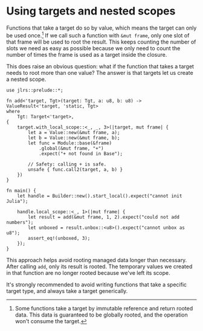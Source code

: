 # Using targets and nested scopes

Functions that take a target do so by value, which means the target can only be used once.[^1] If we call such a function with `&mut frame`, only one slot of that frame will be used to root the result. This keeps counting the number of slots we need as easy as possible because we only need to count the number of times the frame is used as a target inside the closure.

This does raise an obvious question: what if the function that takes a target needs to root more than one value? The answer is that targets let us create a nested scope.

```rust,ignore
use jlrs::prelude::*;

fn add<'target, Tgt>(target: Tgt, a: u8, b: u8) -> ValueResult<'target, 'static, Tgt>
where
    Tgt: Target<'target>,
{
    target.with_local_scope::<_, _, 3>(|target, mut frame| {
        let a = Value::new(&mut frame, a);
        let b = Value::new(&mut frame, b);
        let func = Module::base(&frame)
            .global(&mut frame, "+")
            .expect("+ not found in Base");

        // Safety: calling + is safe.
        unsafe { func.call2(target, a, b) }
    })
}

fn main() {
    let handle = Builder::new().start_local().expect("cannot init Julia");

    handle.local_scope::<_, 1>(|mut frame| {
        let result = add(&mut frame, 1, 2).expect("could not add numbers");
        let unboxed = result.unbox::<u8>().expect("cannot unbox as u8");
        assert_eq!(unboxed, 3);
    });
}
```

This approach helps avoid rooting managed data longer than necessary. After calling `add`, only its result is rooted. The temporary values we created in that function are no longer rooted because we've left its scope.

It's strongly recommended to avoid writing functions that take a specific target type, and always take a target generically.

[^1]: Some functions take a target by immutable reference and return rooted data. This data is guaranteed to be globally rooted, and the operation won't consume the target.
